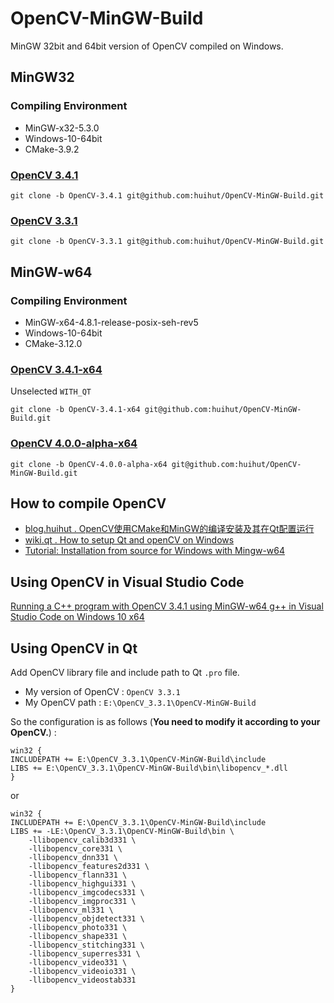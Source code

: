 # OpenCV-MinGW-Build

MinGW 32bit and 64bit version of OpenCV compiled on Windows.

## MinGW32

### Compiling Environment

* MinGW-x32-5.3.0
* Windows-10-64bit
* CMake-3.9.2

### [OpenCV 3.4.1](https://github.com/huihut/OpenCV-MinGW-Build/tree/OpenCV-3.4.1)

```
git clone -b OpenCV-3.4.1 git@github.com:huihut/OpenCV-MinGW-Build.git
```

### [OpenCV 3.3.1](https://github.com/huihut/OpenCV-MinGW-Build/tree/OpenCV-3.3.1)

```
git clone -b OpenCV-3.3.1 git@github.com:huihut/OpenCV-MinGW-Build.git
```

## MinGW-w64

### Compiling Environment

* MinGW-x64-4.8.1-release-posix-seh-rev5
* Windows-10-64bit
* CMake-3.12.0

### [OpenCV 3.4.1-x64](https://github.com/huihut/OpenCV-MinGW-Build/tree/OpenCV-3.4.1-x64) 

Unselected `WITH_QT`

```
git clone -b OpenCV-3.4.1-x64 git@github.com:huihut/OpenCV-MinGW-Build.git
```

### [OpenCV 4.0.0-alpha-x64](https://github.com/huihut/OpenCV-MinGW-Build/tree/OpenCV-4.0.0-alpha-x64)

```
git clone -b OpenCV-4.0.0-alpha-x64 git@github.com:huihut/OpenCV-MinGW-Build.git
```

## How to compile OpenCV

* [blog.huihut . OpenCV使用CMake和MinGW的编译安装及其在Qt配置运行](https://blog.huihut.com/2017/12/03/CompiledOpenCVRunInQt/)
* [wiki.qt . How to setup Qt and openCV on Windows](https://wiki.qt.io/How_to_setup_Qt_and_openCV_on_Windows)
* [Tutorial: Installation from source for Windows with Mingw-w64](http://visp-doc.inria.fr/doxygen/visp-daily/tutorial-install-win10-mingw64.html)

## Using OpenCV in Visual Studio Code

[Running a C++ program with OpenCV 3.4.1 using MinGW-w64 g++ in Visual Studio Code on Windows 10 x64](https://stackoverflow.com/questions/51622111/opencv-c-mingw-vscode-fatal-error-to-compile/51801863#51801863)

## Using OpenCV in Qt

Add OpenCV library file and include path to Qt `.pro` file.

* My version of OpenCV : `OpenCV 3.3.1`
* My OpenCV path : `E:\OpenCV_3.3.1\OpenCV-MinGW-Build`

So the configuration is as follows (**You need to modify it according to your OpenCV.**) :

```
win32 {
INCLUDEPATH += E:\OpenCV_3.3.1\OpenCV-MinGW-Build\include
LIBS += E:\OpenCV_3.3.1\OpenCV-MinGW-Build\bin\libopencv_*.dll
}
```

or

```
win32 {
INCLUDEPATH += E:\OpenCV_3.3.1\OpenCV-MinGW-Build\include
LIBS += -LE:\OpenCV_3.3.1\OpenCV-MinGW-Build\bin \
    -llibopencv_calib3d331 \
    -llibopencv_core331 \
    -llibopencv_dnn331 \
    -llibopencv_features2d331 \
    -llibopencv_flann331 \
    -llibopencv_highgui331 \
    -llibopencv_imgcodecs331 \
    -llibopencv_imgproc331 \
    -llibopencv_ml331 \
    -llibopencv_objdetect331 \
    -llibopencv_photo331 \
    -llibopencv_shape331 \
    -llibopencv_stitching331 \
    -llibopencv_superres331 \
    -llibopencv_video331 \
    -llibopencv_videoio331 \
    -llibopencv_videostab331
}
```